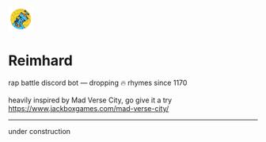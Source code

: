 <img src="https://raw.githubusercontent.com/philparzer/reimhard/main/assets/img/reimhard_sm.png" width="50" height="50">

# Reimhard 

rap battle discord bot — dropping 🔥 rhymes since 1170\
\
heavily inspired by Mad Verse City, go give it a try https://www.jackboxgames.com/mad-verse-city/

___

under construction
